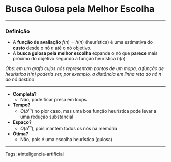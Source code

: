 
# Busca Gulosa pela Melhor Escolha

---

### Definição

- A **função de avaliação** $f(n)=h(n)$ (heurística) é uma estimativa do **custo** desde o nó $n$ até o nó objetivo.
- A **busca gulosa pela melhor escolha** expande o nó que **parece** mais próximo do objetivo segundo a função heurística $h(n)$

*Obs: em um grafo cujos nós representam pontos de um mapa, a função de heurística $h(n)$ poderia ser, por exemplo, a distância em linha reta do nó $n$ ao nó destino*

---

- **Completa?** 
	- Não, pode ficar presa em loops
- **Tempo?**
	- $O(b^m)$ no pior caso, mas uma boa função heurística pode levar a uma redução substancial
- **Espaço?**
	- $O(b^m)$, pois mantém todos os nós na memória
- **Ótima?**
	- Não, pois é uma escolha heurística (gulosa)

---

Tags: #inteligencia-artificial

